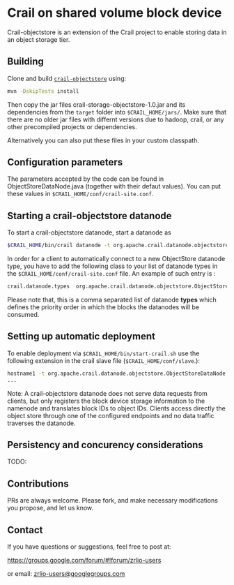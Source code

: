 # Crail on shared volume block device

Crail-objectstore is an extension of the Crail project to enable
storing data in an object storage tier.

## Building

Clone and build [`crail-objectstore`]() using:

```bash
mvn -DskipTests install
```

Then copy the jar files crail-storage-objectstore-1.0.jar and its dependencies 
from the `target` folder into `$CRAIL_HOME/jars/`. Make sure that there are
no older jar files with differnt versions due to hadoop, crail, or any other
precompiled projects or dependencies.

Alternatively you can also put these files in your custom classpath.

## Configuration parameters
The parameters accepted by the code can be found in ObjectStoreDataNode.java 
(together with their defaut values). You can put these values in 
`$CRAIL_HOME/conf/crail-site.conf`. 

## Starting a crail-objectstore datanode 
To start a crail-objectstore datanode, start a datanode as 
```bash 
$CRAIL_HOME/bin/crail datanode -t org.apache.crail.datanode.objectstore.ObjectStoreDataNode
```
In order for a client to automatically connect to a new ObjectStore datanode
type, you have to add the following class to your list of datanode types in the
`$CRAIL_HOME/conf/crail-site.conf` file. An example of such entry is :

```bash
crail.datanode.types  org.apache.crail.datanode.objectstore.ObjectStoreDataNode
```

Please note that, this is a comma separated list of datanode **types** which 
defines the priority order in which the blocks the datanodes will 
be consumed. 

## Setting up automatic deployment

To enable deployment via `$CRAIL_HOME/bin/start-crail.sh` use the following extension 
in the crail slave file (`$CRAIL_HOME/conf/slave`.): 

```bash
hostname1 -t org.apache.crail.datanode.objectstore.ObjectStoreDataNode
...
```
Note: A crail-objectstore datanode does not serve data requests from clients, but
only registers the block device storage information to the namenode and translates
block IDs to object IDs. Clients access directly the object store through one of 
the configured endpoints and no data traffic traverses the datanode.

## Persistency and concurency considerations

TODO:

## Contributions

PRs are always welcome. Please fork, and make necessary modifications you propose, and let us know.

## Contact

If you have questions or suggestions, feel free to post at:

https://groups.google.com/forum/#!forum/zrlio-users

or email: zrlio-users@googlegroups.com  
